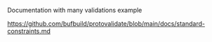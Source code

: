 Documentation with many validations example

https://github.com/bufbuild/protovalidate/blob/main/docs/standard-constraints.md

